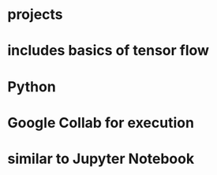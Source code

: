 # projects
# includes basics of tensor flow 
# Python
# Google Collab for execution
# similar to Jupyter Notebook

